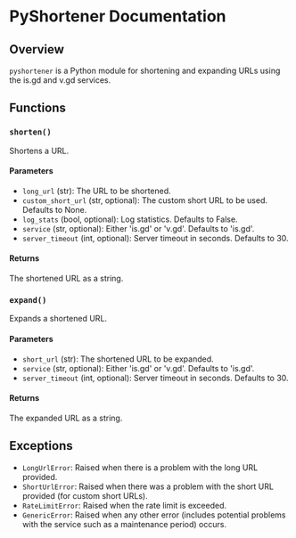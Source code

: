 # PyShortener Documentation

## Overview

`pyshortener` is a Python module for shortening and expanding URLs using the is.gd and v.gd services.

## Functions

### `shorten()`

Shortens a URL.

#### Parameters

- `long_url` (str): The URL to be shortened.
- `custom_short_url` (str, optional): The custom short URL to be used. Defaults to None.
- `log_stats` (bool, optional): Log statistics. Defaults to False.
- `service` (str, optional): Either 'is.gd' or 'v.gd'. Defaults to 'is.gd'.
- `server_timeout` (int, optional): Server timeout in seconds. Defaults to 30.

#### Returns

The shortened URL as a string.

### `expand()`

Expands a shortened URL.

#### Parameters

- `short_url` (str): The shortened URL to be expanded.
- `service` (str, optional): Either 'is.gd' or 'v.gd'. Defaults to 'is.gd'.
- `server_timeout` (int, optional): Server timeout in seconds. Defaults to 30.

#### Returns

The expanded URL as a string.

## Exceptions

- `LongUrlError`: Raised when there is a problem with the long URL provided.
- `ShortUrlError`: Raised when there was a problem with the short URL provided (for custom short URLs).
- `RateLimitError`: Raised when the rate limit is exceeded.
- `GenericError`: Raised when any other error (includes potential problems with the service such as a maintenance period) occurs.
